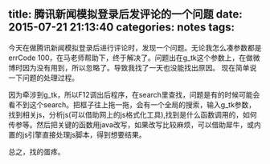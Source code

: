 title: 腾讯新闻模拟登录后发评论的一个问题
date: 2015-07-21 21:13:40
categories: notes
tags: 
---

今天在做腾讯新闻模拟登录后进行评论时，发现一个问题。无论我怎么凑参数都是errCode 100，在马老师帮助下，终于解决了。问题出在g_tk这个参数上，在做微博时因为没有用到，所以忽略了。导致我找了一天也没能找出原因。
现在简单说一下问题的处理过程。

<!--more-->
因为牵涉到g_tk，所以F12调出后程序，在search里查找，问题是有的时候可能会看不到这个search。把框子往上拖一拖，会有一个全局的搜索，输入g_tk参数，找到相关js，分析js(可以借助网上的js格式化工具),找到是什么函数调用的，如何传参等。然后把关键的函数用java改写，如果改写比较麻烦，可以借助犀牛，或内置的js引擎直接处理js脚本，得到想要结果。

总之，找的蛋疼。